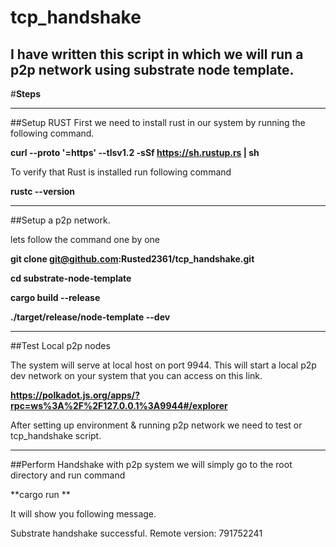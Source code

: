 # tcp_handshake

I have written this script in which we will run a p2p network using substrate node template.
---------------------------------
#**Steps**

---------------------------------
##Setup RUST
First we need to install rust in our system by running the following command.

**curl --proto '=https' --tlsv1.2 -sSf https://sh.rustup.rs | sh**
 
To verify that Rust is installed run following command

**rustc --version**

---------------------------------
##Setup a p2p network.

lets follow the command one by one

**git clone git@github.com:Rusted2361/tcp_handshake.git**

**cd substrate-node-template**

**cargo build --release**

**./target/release/node-template --dev**

---------------------------------
##Test Local p2p nodes

The system will serve at local host on port 9944. This will start a local p2p dev network on your system that you can access on this link.

**https://polkadot.js.org/apps/?rpc=ws%3A%2F%2F127.0.0.1%3A9944#/explorer**

After  setting up environment & running p2p network we need to test or tcp_handshake script.

---------------------------------
##Perform Handshake with p2p system
we will simply go to the root directory and run command

**cargo run 
**

It will show you following message.

Substrate handshake successful. Remote version: 791752241